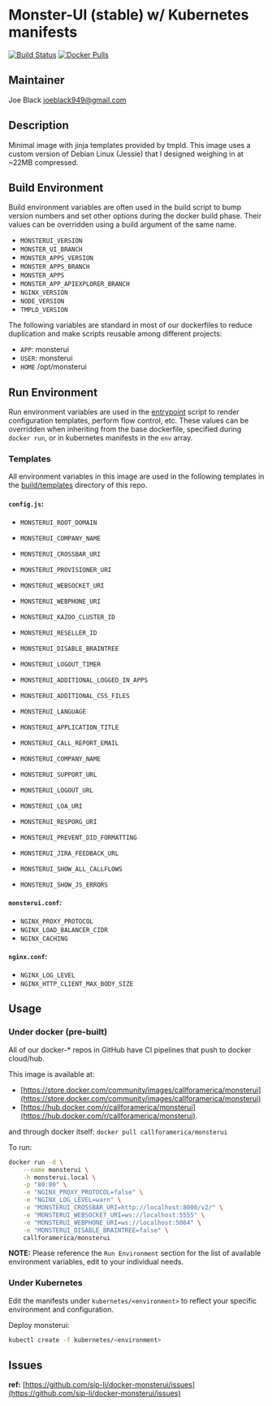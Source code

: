# Monster-UI (stable) w/ Kubernetes manifests

[![Build Status](https://travis-ci.org/sip-li/docker-monsterui.svg?branch=master)](https://travis-ci.org/sip-li/docker-monsterui) [![Docker Pulls](https://img.shields.io/docker/pulls/callforamerica/monsterui.svg)](https://store.docker.com/community/images/callforamerica/monsterui)

## Maintainer

Joe Black <joeblack949@gmail.com>

## Description

Minimal image with jinja templates provided by tmpld.  This image uses a custom version of Debian Linux (Jessie) that I designed weighing in at ~22MB compressed.

## Build Environment

Build environment variables are often used in the build script to bump version numbers and set other options during the docker build phase.  Their values can be overridden using a build argument of the same name.

* `MONSTERUI_VERSION`
* `MONSTER_UI_BRANCH`
* `MONSTER_APPS_VERSION`
* `MONSTER_APPS_BRANCH`
* `MONSTER_APPS`
* `MONSTER_APP_APIEXPLORER_BRANCH`
* `NGINX_VERSION`
* `NODE_VERSION`
* `TMPLD_VERSION`

The following variables are standard in most of our dockerfiles to reduce duplication and make scripts reusable among different projects:

* `APP`: monsterui
* `USER`: monsterui
* `HOME` /opt/monsterui


## Run Environment

Run environment variables are used in the [entrypoint](entrypoint) script to render configuration templates, perform flow control, etc.  These values can be overridden when inheriting from the base dockerfile, specified during `docker run`, or in kubernetes manifests in the `env` array.

### Templates
All environment variables in this image are used in the following templates in the [build/templates](build/templates) directory of this repo.

#### `config.js`:
* `MONSTERUI_ROOT_DOMAIN`
* `MONSTERUI_COMPANY_NAME`
* `MONSTERUI_CROSSBAR_URI`
* `MONSTERUI_PROVISIONER_URI`
* `MONSTERUI_WEBSOCKET_URI`
* `MONSTERUI_WEBPHONE_URI`

* `MONSTERUI_KAZOO_CLUSTER_ID`
* `MONSTERUI_RESELLER_ID`
* `MONSTERUI_DISABLE_BRAINTREE`
* `MONSTERUI_LOGOUT_TIMER`
* `MONSTERUI_ADDITIONAL_LOGGED_IN_APPS`
* `MONSTERUI_ADDITIONAL_CSS_FILES`
* `MONSTERUI_LANGUAGE`
* `MONSTERUI_APPLICATION_TITLE`
* `MONSTERUI_CALL_REPORT_EMAIL`
* `MONSTERUI_COMPANY_NAME`
* `MONSTERUI_SUPPORT_URL`
* `MONSTERUI_LOGOUT_URL`
* `MONSTERUI_LOA_URI`
* `MONSTERUI_RESPORG_URI`
* `MONSTERUI_PREVENT_DID_FORMATTING`
* `MONSTERUI_JIRA_FEEDBACK_URL`
* `MONSTERUI_SHOW_ALL_CALLFLOWS`
* `MONSTERUI_SHOW_JS_ERRORS`

#### `monsterui.conf`:
* `NGINX_PROXY_PROTOCOL`
* `NGINX_LOAD_BALANCER_CIDR`
* `NGINX_CACHING`

#### `nginx.conf`:
* `NGINX_LOG_LEVEL`
* `NGINX_HTTP_CLIENT_MAX_BODY_SIZE`


## Usage


### Under docker (pre-built)

All of our docker-* repos in GitHub have CI pipelines that push to docker cloud/hub.  

This image is available at:
* [https://store.docker.com/community/images/callforamerica/monsterui](https://store.docker.com/community/images/callforamerica/monsterui)
*  [https://hub.docker.com/r/callforamerica/monsterui](https://hub.docker.com/r/callforamerica/monsterui).

and through docker itself: `docker pull callforamerica/monsterui`

To run:

```bash
docker run -d \
    --name monsterui \
    -h monsterui.local \
    -p "80:80" \
    -e "NGINX_PROXY_PROTOCOL=false" \
    -e "NGINX_LOG_LEVEL=warn" \
    -e "MONSTERUI_CROSSBAR_URI=http://localhost:8000/v2/" \
    -e "MONSTERUI_WEBSOCKET_URI=ws://localhost:5555" \
    -e "MONSTERUI_WEBPHONE_URI=ws://localhost:5064" \
    -e "MONSTERUI_DISABLE_BRAINTREE=false" \
    callforamerica/monsterui
```

**NOTE:** Please reference the `Run Environment` section for the list of available environment variables, edit to your individual needs.


### Under Kubernetes

Edit the manifests under `kubernetes/<environment>` to reflect your specific environment and configuration.


Deploy monsterui:
```bash
kubectl create -f kubernetes/<environment>
```


## Issues

**ref:**  [https://github.com/sip-li/docker-monsterui/issues](https://github.com/sip-li/docker-monsterui/issues)
